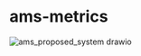 # ams-metrics


![ams_proposed_system drawio](https://github.com/user-attachments/assets/c041e91c-ecd2-40a0-8f2b-1b936cbfbf2f)
